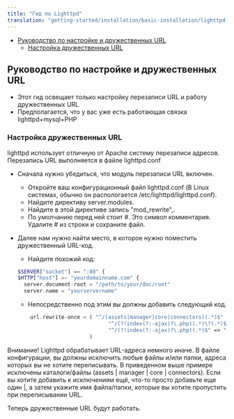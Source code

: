 ```yaml
---
title: "Гид по Lighttpd"
translation: "getting-started/installation/basic-installation/lighttpd-guide"
---
```


- [Руководство по настройке и дружественных URL](#%D1%80%D1%83%D0%BA%D0%BE%D0%B2%D0%BE%D0%B4%D1%81%D1%82%D0%B2%D0%BE-%D0%BF%D0%BE-%D0%BD%D0%B0%D1%81%D1%82%D1%80%D0%BE%D0%B9%D0%BA%D0%B5-%D0%B8-%D0%B4%D1%80%D1%83%D0%B6%D0%B5%D1%81%D1%82%D0%B2%D0%B5%D0%BD%D0%BD%D1%8B%D1%85-url)
  - [Настройка дружественных URL](#%D0%BD%D0%B0%D1%81%D1%82%D1%80%D0%BE%D0%B9%D0%BA%D0%B0-%D0%B4%D1%80%D1%83%D0%B6%D0%B5%D1%81%D1%82%D0%B2%D0%B5%D0%BD%D0%BD%D1%8B%D1%85-url)



## Руководство по настройке и дружественных URL

- Этот гид освещает только настройку перезаписи URL и работу дружественных URL
- Предполагается, что у вас уже есть работающая связка lighttpd+mysql+PHP


### Настройка дружественных URL

lighttpd использует отличную от Apache систему перезаписи адресов. Перезапись URL выполняется в файле lighttpd.conf

- Сначала нужно убедиться, что модуль перезаписи URL включен.
  - Откройте ваш конфигурационный файл lighttpd.conf (В Linux системах, обычно он распологается /etc/lighttpd/lighttpd.conf).
  - Найдите директиву server.modules.
  - Найдите в этой директиве запись "mod\_rewrite",.
  - По умолчанию перед ней стоит #. Это символ комментария. Удалите # из строки и сохраните файл.

- Далее нам нужно найти место, в которое нужно поместить дружественный URL-код.
  - Найдите похожий код: 
  ``` php 
  $SERVER["socket"] == ":80" {
  $HTTP["host"] =~ "yourdomainname.com" {
    server.document-root = "/path/to/your/doc/root"
    server.name = "yourservername"
  ```
  - Непосредственно под этим вы должны добавить следующий код. 
  ``` php 
      url.rewrite-once = ( "^/(assets|manager|core|connectors)(.*)$" => "/$1/$2",
                               "^/(?!index(?:-ajax)?\.php)(.*)\?(.*)$" => "/index.php?q=$1&$2",
                               "^/(?!index(?:-ajax)?\.php)(.*)$" => "/index.php?q=$1"
                         )
   ```

Внимание! Lighttpd обрабатывает URL-адреса немного иначе. В файле конфигурации, вы должны исключить любые файлы и/или папки, адреса которых вы не хотите переписывать. В приведенном выше примере исключены каталоги/файлы (assets | manager | core | connectors). Если вы хотите добавить к исключениям ещё, что-то просто добавьте еще один |, а затем укажите имя файла/папки, которые вы хотите пропустить при переписывании URL.

Теперь дружественные URL будут работать.